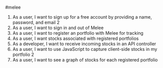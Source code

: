 #melee

1. As a user, I want to sign up for a free account by providing a name, password, and email 2
2. As a user, I want to sign in and out of Melee 
3. As a user, I want to register an portfolio with Melee for tracking  
4. As a user, I want stocks associated with registered portfolios  
5. As a developer, I want to receive incoming stocks in an API controller  
6. As a user, I want to use JavaScript to capture client-side stocks in my portfolio 2
7. As a user, I want to see a graph of stocks for each registered portfolio  